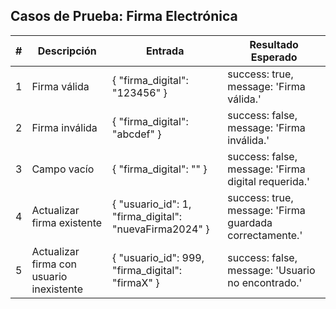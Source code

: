## Casos de Prueba: Firma Electrónica

| # | Descripción | Entrada | Resultado Esperado |
|---|-------------|---------|--------------------|
| 1 | Firma válida | { "firma_digital": "123456" } | success: true, message: 'Firma válida.' |
| 2 | Firma inválida | { "firma_digital": "abcdef" } | success: false, message: 'Firma inválida.' |
| 3 | Campo vacío | { "firma_digital": "" } | success: false, message: 'Firma digital requerida.' |
| 4 | Actualizar firma existente | { "usuario_id": 1, "firma_digital": "nuevaFirma2024" } | success: true, message: 'Firma guardada correctamente.' |
| 5 | Actualizar firma con usuario inexistente | { "usuario_id": 999, "firma_digital": "firmaX" } | success: false, message: 'Usuario no encontrado.' |
